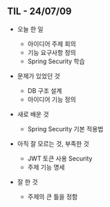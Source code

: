 ## TIL - 24/07/09

- 오늘 한 일
    - 아이디어 주제 회의
    - 기능 요구사항 정의
    - Spring Security 학습

- 문제가 있었던 것
    - DB 구조 설계
    - 아이디어 기능 정의

- 새로 배운 것
    - Spring Security 기본 적용법

- 아직 잘 모르는 것, 부족한 것
    - JWT 토큰 사용 Security
    - 주제 기능 명세

- 잘 한 것
    - 주제의 큰 틀을 정함
